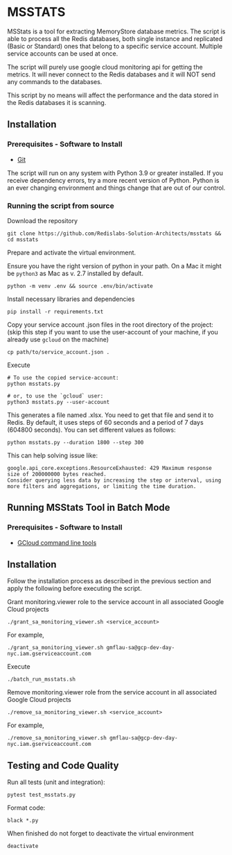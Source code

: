 # MSSTATS

MSStats is a tool for extracting MemoryStore database metrics. The script is able to process all the Redis databases, both single instance and replicated (Basic or Standard) ones that belong to a specific service account. Multiple service accounts can be used at once.

The script will purely use google cloud monitoring api for getting the metrics. It will never connect to the Redis databases and it will NOT send any commands to the databases.

This script by no means will affect the performance and the data stored in the Redis databases it is scanning.


## Installation
### Prerequisites - Software to Install
* [Git](https://git-scm.com/book/en/v2/Getting-Started-Installing-Git)


The script will run on any system with Python 3.9 or greater installed. If you receive dependency errors, try a more recent version of Python. Python is an ever changing environment and things change that are out of our control.

### Running the script from source

Download the repository

```
git clone https://github.com/Redislabs-Solution-Architects/msstats && cd msstats
```

Prepare and activate the virtual environment.

Ensure you have the right version of python in your path. On a Mac it might be `python3` as Mac as v. 2.7 installed by default.

```
python -m venv .env && source .env/bin/activate
```

Install necessary libraries and dependencies

```
pip install -r requirements.txt
```

Copy your service account .json files in the root directory of the project:
(skip this step if you want to use the user-account of your machine, if you already use `gcloud` on the machine)

```
cp path/to/service_account.json .
```

Execute

```
# To use the copied service-account:
python msstats.py

# or, to use the `gcloud` user:
python3 msstats.py --user-account
```

This generates a file named <your project>.xlsx. You need to get that file and send it to Redis.
By default, it uses steps of 60 seconds and a period of 7 days (604800 seconds).
You can set different values as follows:

````
python msstats.py --duration 1800 --step 300
````

This can help solving issue like:

```
google.api_core.exceptions.ResourceExhausted: 429 Maximum response size of 200000000 bytes reached.
Consider querying less data by increasing the step or interval, using more filters and aggregations, or limiting the time duration.
```


## Running MSStats Tool in Batch Mode
### Prerequisites - Software to Install
* [GCloud command line tools](https://cloud.google.com/sdk/docs/install)

## Installation
Follow the installation process as described in the previous section and apply the following before executing the script.


Grant monitoring.viewer role to the service account in all associated Google Cloud projects

```
./grant_sa_monitoring_viewer.sh <service_account>
```
For example,
```
./grant_sa_monitoring_viewer.sh gmflau-sa@gcp-dev-day-nyc.iam.gserviceaccount.com
```

Execute

```
./batch_run_msstats.sh
```

Remove monitoring.viewer role from the service account in all associated Google Cloud projects

```
./remove_sa_monitoring_viewer.sh <service_account>
```
For example,
```
./remove_sa_monitoring_viewer.sh gmflau-sa@gcp-dev-day-nyc.iam.gserviceaccount.com
```

## Testing and Code Quality

Run all tests (unit and integration):
```
pytest test_msstats.py
```

Format code:
```
black *.py
```

When finished do not forget to deactivate the virtual environment

```
deactivate
```
